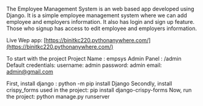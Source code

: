 The Employee Management System is an web based app developed using Django. It is a simple employee management system where we can add employee and employers information. It also has login and sign up feature. Those who signup has access to edit employee and employers information.

Live Wep app: [https://binitkc220.pythonanywhere.com/](https://binitkc220.pythonanywhere.com/)

To start with the project
Project Name : empsys
Admin Panel : /admin
Default credentials:
username: admin
password: admin
email: admin@gmail.com

First, install django : python -m pip install Django
Secondly, install crispy_forms used in the project: pip install django-crispy-forms
Now, run the project: python manage.py runserver
